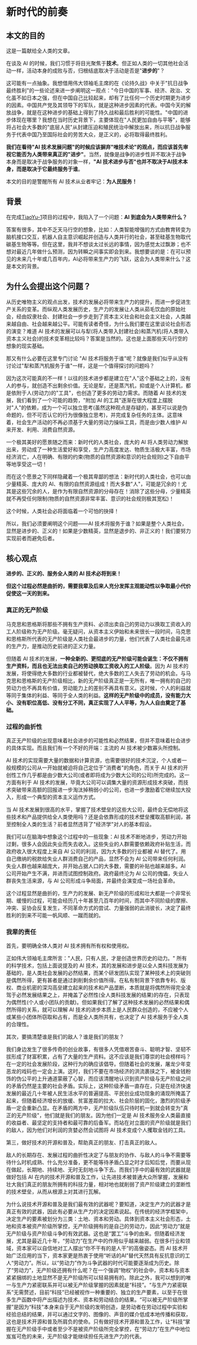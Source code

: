 # 新时代的前奏

## 本文的目的

这是一篇献给全人类的文章。

在谈及 AI 的时候，我们习惯于将目光聚焦于**技术**。但正如人类的一切其他社会活动一样，活动本身的成败与否，归根结底取决于活动是否是"**进步的**"？

这可能有一点抽象。我想借用伟大领袖毛主席的在《论持久战》中关于"抗日战争最终胜利"的一些论述来进一步阐明这一观点："今日中国的军事、经济、政治、文化虽不如日本之强，但在中国自己比较起来，却有了比任何一个历史时期更为进步的因素。中国共产党及其领导下的军队，就是这种进步因素的代表。中国今天的解放战争，就是在这种进步的基础上得到了持久战和最后胜利的可能性。"中国的进步体现在哪里？我想在当时历史背景下，主要体现在"人民更加自由与平等"，能够将占社会大多数的"底层人民"从封建压迫和殖民统治中解放出来，所以抗日战争服务于代表中国乃至国际社会的劳苦大众，是正义的，必将取得最终胜利。

**我们在看待"AI 技术发展问题"的时候应该摒弃"唯技术论"的观点，而应该首先审视它能否为人类带来真正的"进步"**。当然，就像是战争的进步性并不取决于战争本身而是取决于战争服务的对象一样，**"AI 技术进步与否"也并不取决于AI技术本身，而是取决于它最终服务于谁**。

本文的目的是警醒所有 AI 技术从业者牢记：**为人民服务！**

## 背景

在完成[TiaoYu-1](https://github.com/tiaoyu1122/TiaoYu-1)项目的过程中，我陷入了一个问题：**AI 到底会为人类带来什么？**

答案有很多，其中不乏天马行空的想象，比如：人类智能增强的方式由教育转变为脑机接口交互，机器人自主意识崛起并创造与人类并行的社会，甚至硅基生物取代碳基生物等等。但在这里，我并不想谈太过长远的事情，因为感觉太过飘渺；也不想对最近几年做什么预测，因为转瞬之间事实即会到来。我想要谈的是：在可以预见的未来几十年或几百年内，AI必将带来生产力的飞跃，这会为人类带来什么？这是本文的背景。

## 为什么会提出这个问题？

从历史唯物主义的观点出发，技术的发展必将带来生产力的提升，而进一步促进生产关系的变革。而纵观人类发展历史，生产力的发展让人类从茹毛饮血的原始社会，经由奴隶社会、封建社会一步步走到了资本主义社会和社会主义社会，人类越来越自由、社会越来越公平。可能有读者奇怪，为什么我们要在这里谈论社会形态的演变？难道 AI 技术的发展可以与犁(将人类带入封建社会)和蒸汽机(将人类带入资本主义社会)的技术变革相比较吗？答案是当然的。这也是上面那些天马行空的想象的现实基础。

那又有什么必要在这里专门讨论 "AI 技术将服务于谁"呢？就像是我们似乎从没有讨论过"犁和蒸汽机服务于谁"一样，这是一个值得探讨的问题吗？

因为这次可能真的不一样！以往的技术进步都是建立在"人"这个基础之上的，没有人的参与，就创造不出剩余价值。无论是犁，还是蒸汽机，抑或是个人计算机，都是依附于人(劳动力)的"工具"，也创造了更多的劳动力需求。而随着 AI 技术的发展，我们看到了一个可能的趋势，"附加 AI 的工具"逐渐在很大程度上摆脱对"人"的依赖，成为一个可以独立思考(虽然这种观点是存疑的，甚至可以说是伪命题的，但不可否认它的行为很像独立思考)，并完成复杂任务的主体。这意味着，社会生产活动的不再必须基于大量的劳动力操纵工具，而是由少数人维护 AI 来开发、利用、消费自然资源。

一个极其美好的愿景随之而来：新时代的人类社会，庞大的 AI 将人类劳动力解放出来，劳动成了一种生活爱好和享受，生产力高度发达、物质生活极大丰富，市场经济消亡，人在明确、有限的约束(物质的自然资源和意识的社会规则)之下自由平等地享受这一切！

而在这个愿景之下同样隐藏着一个极其卑鄙的想法：新时代的人类社会，也可以由少量精英、庞大的 AI、有限的自然资源组成！而大多数"人"，可能是冗余的！尤其是这些冗余的人，是作为有限自然资源的分母存在！消除了这些分母，少量精英就不再受任何限制(物质的自然资源非常丰富、意识的社会规则极其宽松)！

这个时候，人类社会必将面临着一个可怕的抉择！

所以，我们必须要阐明这个问题——AI 技术将服务于谁？如果是整个人类社会，显然是进步的、正义的！如果是少数精英，显然是退步的、非正义的！我们要努力实现前者而避免后者。

## 核心观点

**进步的、正义的、服务全人类的 AI 技术必将到来！**

**但这个过程必然是曲折的，需要我辈及后来人充分发挥主观能动性以争取最小代价促使这一天的到来。**

### 真正的无产阶级

马克思和恩格斯将那些不拥有生产资料、必须出卖自己的劳动力以换取工资收入的工人阶级称为无产阶级。毫无疑问，从资本主义伊始和未来很长一段时间，马克思和恩格斯所代表的无产阶级是人类社会最进步的力量，他们代表了人类社会最先进的生产力，是推动历史前进的正义力量。

但随着 AI 技术的发展，**一种全新的、更彻底的无产阶级可能会诞生：不仅不拥有生产资料，而且也无法出卖自己的劳动换取工资收入的工人阶级**。因为 AI 技术的发展，将使得绝大多数的行业都被替代，绝大多数的工人失去了劳动的机会。与马克思和恩格斯的无产阶级相比，新的无产阶级真正是一无所有，唯一拥有的自己的劳动力也不再具有价值，劳动能力上的差别不再具有意义。这时候，个人的利益就等同于集体的利益、等同于全人类的利益。**这样的无产阶级中的成员，没有能力大小、没有职位高低、没有分工不同，真正实现了人人平等，为人人自由奠定了基础。**

### 过程的曲折性

真正无产阶级的出现意味着社会进步的可能性和必然结果，但并不意味着社会进步的具体实现。而且我们有一个不好的开端：主流的 AI 技术被少数寡头所控制。

AI 技术的实现需要大量的数据和计算资源，也需要很好的技术沉淀，个人或者一般规模的公司从一开始就被迫将自己定位于"消费者"的角色，而关于 AI 技术的开创性工作几乎都是由少数大公司(或者即将成为少数大公司的公司)所完成的。这一方面有利于 AI 技术的发展，毕竟大公司可以调集大量的资源形成技术突破，而技术突破带来高额的回报进一步淘汰掉稍弱小的公司，也进一步激励着它继续加大投入，形成一个典型的资本主义运作方式。

当 AI 技术发展到很高的水平，掌握了技术壁垒的这些大公司，最终会无偿地将这些技术和产品提供给全人类使用吗？还是会依靠形成的技术壁垒攫取高额利润，甚至控制全人类的生活？前者显然违背了"经济学"对人的基本假设。

我们可以在脑海中想象这个过程中的一些现象：AI 技术不断地进步，劳动力开始过剩，很多人会因此失业而失去收入。这些失业的人群需要依赖政府补贴生活，而政府收入很大程度上来自 AI 公司的利润，因为大多数的行业都被 AI 替代了。用自己缴纳的税款给失业人群消费自己的产品，显然不会为 AI 公司带来任何利润。失业人群也越来越庞大，并开始占据人口的大多数，需要的补贴也越来越多。AI 公司开始产生不满，并进而试图控制政府。政府最终沦为 AI 公司的傀儡，失业人群丧失生活来源，与 AI 公司形成斗争局面，并最终会演变成一场社会革命。

这个过程显然是曲折的，生产力的发展、新无产阶级的形成和壮大都是一个非常长期、缓慢的过程，可能会经历几十年甚至几百年的时间，而其中不同阶级的摩擦、冲突、妥协会反复发生，不同革命方式的尝试、力量强弱的此消彼长，决定了最终胜利的到来不可能一帆风顺、一蹴而就的。

### 我辈的责任

首先，要明确全体人类对 AI 技术拥有所有权和使用权。

正如伟大领袖毛主席所言："人民，只有人民，才是创造世界历史的动力。" 所有的科学技术，包括上面说提及的 AI 技术，其的发展和进步是以全人类科技发展为基础的，是人类社会发展的必然结果，而某个研发团队实现了某种技术上的突破则是偶然所得，更有甚者是通过剥削剩余价值所得。在私有制背景下依靠专利、版权、商业机密的深沟高垒建立起来的技术和产品垄断，本质就是将偶然所得完全凌驾于必然发展结果之上，并掩盖了必然性(全人类科技发展的结果)的存在，只表现为偶然性(个人或小团队的贡献)。但如果我们了解了这种技术发展的必然结果和偶然所得的关系，就可以理解 AI 技术的进步本质上是人民群众创造的，不应被个人或某些小团体所窃取和占有，而是全人类所共有，也决定了 AI 技术服务于全人类的合理性。

其次，要搞清楚谁是我们的敌人？谁是我们的朋友？

我们身边发生了很多传奇的创业故事，有很多人凭借艰苦奋斗、聪明才智、坚韧不拔形成了财富积累，占有了大量的生产资料。这不应该是我们尊崇的社会榜样吗？在一定的社会发展阶段，这种行为的确应该倡导。但随着社会的发展，屠龙少年变恶龙的戏码也一定会上演。这时，我们不要在市场经济的洪流裹挟之下，被金钱粉饰的伪公平的上升通道蒙蔽了心智，而应该清醒地认识到资产阶级与无产阶级之间的矛盾仍然是主要的社会矛盾。实际上，这种阶级矛盾一直存在，只是在经济快速发展的最近几十年被人民生活水平的普遍提高、平民创业成功现象的涌现所掩盖了起来，但随着经济增长的放缓、贫富差距的拉大、社会阶层的固化，激烈的阶级矛盾一定会重新凸显。在矛盾的两方中，无产阶级队伍只待时机一到就会转变为"真正的无产阶级"，他们就是我们的朋友。因为他们一定是 AI 技术服务全人类最直接的收益者、最坚定的支持者和最可靠的后备军。而站在对立面的资产阶级就是我们的敌人，因为他们对利润的贪婪必然会试图将 AI 技术变成个人攫取金钱的工具。

第三，做好技术的开源和普及，帮助真正的朋友、打击真正的敌人。

敌人的长期存在、发展过程的曲折性决定了与朋友的协作、与敌人的斗争不需要等待什么时机成熟、什么充分准备，更不能等待矛盾凸显之时才后知后觉，而要从现在做起，长期地、持续地、无时无刻地斗争下去。而我们手中的最有效的武器就是做好包括 AI 在内的技术开源和普及工作，让先进技术被普通大众所掌握，发展和壮大我们真正的朋友所拥有的科技力量，相对地也就削弱了资产阶级建立的垄断性的技术壁垒，从而从根源上对其进行瓦解。

为什么说技术开源和普及是我们最有效的武器呢？要知道，决定生产力的武器才是真正有效的武器，因此有必要从生产力的决定因素说起。在传统的经济学框架中，决定生产的要素被划分为三类：土地、资本和劳动。具体到资本主义社会形态，土地和资本被资产阶级所掌控，无产阶级拥有的是自己的劳动力，因此“劳动力”就是无产阶级与资产阶级斗争的有效武器。这也是“罢工”斗争的由来。但随着经济发展，尤其是最近几十年，“劳动力”在生产中的作用似乎越来越弱。在很多行业和领域，资本家可以自信地对工人摆出“你不干有的是人干”的高傲姿态。而 AI 技术开始广泛应用的当下，资本家更是热衷于使用“听话的AI”替代天然具有反抗意识的工人“劳动力”。所以，以“劳动力”作为斗争武器的时代可能要逐渐成为历史。除了“劳动力”，无产阶级还拥有什么呢？在一个强调“物权”的社会中，资本和与资本紧紧捆绑的土地显然不是无产阶级所可以轻易拥有的。除此之外，我可以想到的唯一与生产力紧密联系并可以被无产阶级掌握的因素就是“科技”。“与生产力紧密联系”无需赘述，目前“科技”已经被视作一种重要的、独立的生产要素，以至于在很多生产函数中将产出描述为技术、资本和劳动结合的结果。“可以被无产阶级所掌握”是因为“科技”本身来自于无产阶级的发明创造，是劳动者在劳动过程中实验和经验总结的结果，并可以通过文字的、图像的、声音的媒介低成本地传播和获取，这也是技术开源和普及所肩负的使命。只有做好技术开源和普及工作，让“科技”掌握在无产阶级手中或者至少不是被资产阶级所完全掌控，在“劳动力”在生产中地位岌岌可危的未来，无产阶级才能继续担任先进生产力的代表。

